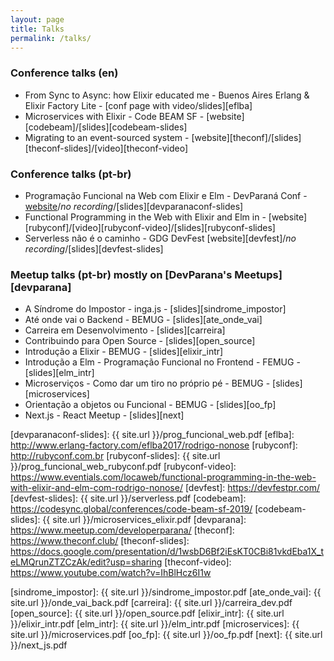 ```yaml
---
layout: page
title: Talks
permalink: /talks/
---
```


### Conference talks (en)

- From Sync to Async: how Elixir educated me - Buenos Aires Erlang & Elixir Factory Lite - [conf page with video/slides][eflba]
- Microservices with Elixir - Code BEAM SF - [website][codebeam]/[slides][codebeam-slides]
- Migrating to an event-sourced system - [website][theconf]/[slides][theconf-slides]/[video][theconf-video]

### Conference talks (pt-br)

- Programação Funcional na Web com Elixir e Elm - DevParaná Conf - [website][devparanaconf]/_no recording_/[slides][devparanaconf-slides]
- Functional Programming in the Web with Elixir and Elm in - [website][rubyconf]/[video][rubyconf-video]/[slides][rubyconf-slides]
- Serverless não é o caminho - GDG DevFest [website][devfest]/_no recording_/[slides][devfest-slides]

### Meetup talks (pt-br) mostly on [DevParana's Meetups][devparana]

- A Síndrome do Impostor - inga.js - [slides][sindrome_impostor]
- Até onde vai o Backend - BEMUG - [slides][ate_onde_vai]
- Carreira em Desenvolvimento - [slides][carreira]
- Contribuindo para Open Source - [slides][open_source]
- Introdução a Elixir - BEMUG - [slides][elixir_intr]
- Introdução a Elm - Programação Funcional no Frontend - FEMUG - [slides][elm_intr]
- Microserviços - Como dar um tiro no próprio pé - BEMUG - [slides][microservices]
- Orientação a objetos ou Funcional - BEMUG - [slides][oo_fp]
- Next.js - React Meetup - [slides][next]

[devparanaconf]: http://www.devparana.org/conf/
[devparanaconf-slides]: {{ site.url }}/prog_funcional_web.pdf
[eflba]: http://www.erlang-factory.com/eflba2017/rodrigo-nonose
[rubyconf]: http://rubyconf.com.br
[rubyconf-slides]: {{ site.url }}/prog_funcional_web_rubyconf.pdf
[rubyconf-video]: https://www.eventials.com/locaweb/functional-programming-in-the-web-with-elixir-and-elm-com-rodrigo-nonose/
[devfest]: https://devfestpr.com/
[devfest-slides]: {{ site.url }}/serverless.pdf
[codebeam]: https://codesync.global/conferences/code-beam-sf-2019/
[codebeam-slides]: {{ site.url }}/microservices_elixir.pdf
[devparana]: https://www.meetup.com/developerparana/
[theconf]: https://www.theconf.club/
[theconf-slides]: https://docs.google.com/presentation/d/1wsbD6Bf2iEsKT0CBi81vkdEba1X_teLMQrunZTZCzAk/edit?usp=sharing
[theconf-video]: https://www.youtube.com/watch?v=IhBlHcz6I1w

[sindrome_impostor]: {{ site.url }}/sindrome_impostor.pdf
[ate_onde_vai]: {{ site.url }}/onde_vai_back.pdf
[carreira]: {{ site.url }}/carreira_dev.pdf
[open_source]: {{ site.url }}/open_source.pdf
[elixir_intr]: {{ site.url }}/elixir_intr.pdf
[elm_intr]: {{ site.url }}/elm_intr.pdf
[microservices]: {{ site.url }}/microservices.pdf
[oo_fp]: {{ site.url }}/oo_fp.pdf
[next]: {{ site.url }}/next_js.pdf
